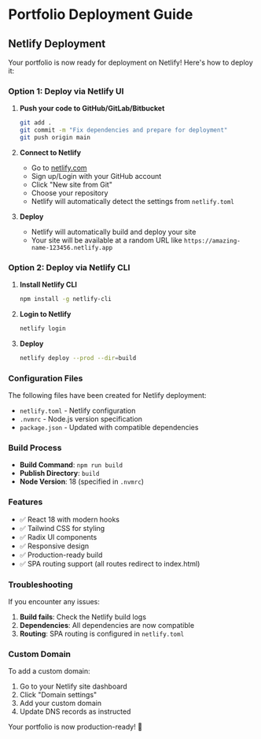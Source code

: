 # Portfolio Deployment Guide

## Netlify Deployment

Your portfolio is now ready for deployment on Netlify! Here's how to deploy it:

### Option 1: Deploy via Netlify UI

1. **Push your code to GitHub/GitLab/Bitbucket**
   ```bash
   git add .
   git commit -m "Fix dependencies and prepare for deployment"
   git push origin main
   ```

2. **Connect to Netlify**
   - Go to [netlify.com](https://netlify.com)
   - Sign up/Login with your GitHub account
   - Click "New site from Git"
   - Choose your repository
   - Netlify will automatically detect the settings from `netlify.toml`

3. **Deploy**
   - Netlify will automatically build and deploy your site
   - Your site will be available at a random URL like `https://amazing-name-123456.netlify.app`

### Option 2: Deploy via Netlify CLI

1. **Install Netlify CLI**
   ```bash
   npm install -g netlify-cli
   ```

2. **Login to Netlify**
   ```bash
   netlify login
   ```

3. **Deploy**
   ```bash
   netlify deploy --prod --dir=build
   ```

### Configuration Files

The following files have been created for Netlify deployment:

- `netlify.toml` - Netlify configuration
- `.nvmrc` - Node.js version specification
- `package.json` - Updated with compatible dependencies

### Build Process

- **Build Command**: `npm run build`
- **Publish Directory**: `build`
- **Node Version**: 18 (specified in `.nvmrc`)

### Features

- ✅ React 18 with modern hooks
- ✅ Tailwind CSS for styling
- ✅ Radix UI components
- ✅ Responsive design
- ✅ Production-ready build
- ✅ SPA routing support (all routes redirect to index.html)

### Troubleshooting

If you encounter any issues:

1. **Build fails**: Check the Netlify build logs
2. **Dependencies**: All dependencies are now compatible
3. **Routing**: SPA routing is configured in `netlify.toml`

### Custom Domain

To add a custom domain:
1. Go to your Netlify site dashboard
2. Click "Domain settings"
3. Add your custom domain
4. Update DNS records as instructed

Your portfolio is now production-ready! 🚀

